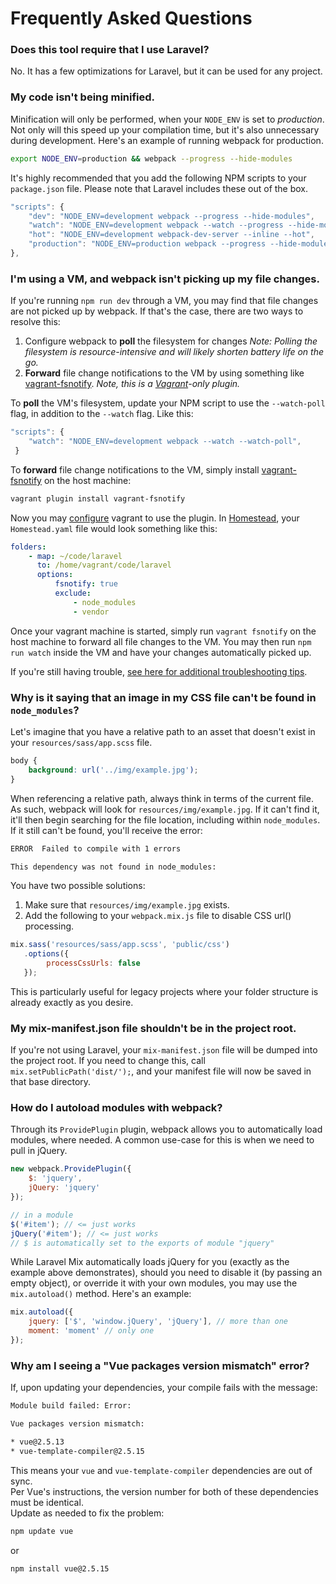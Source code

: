 # Frequently Asked Questions

### Does this tool require that I use Laravel?

No. It has a few optimizations for Laravel, but it can be used for any project.

### My code isn't being minified.

Minification will only be performed, when your `NODE_ENV` is set to _production_. Not only will this speed up your compilation time, but it's also unnecessary during development. Here's an example of running webpack for production.

```bash
export NODE_ENV=production && webpack --progress --hide-modules
```

It's highly recommended that you add the following NPM scripts to your `package.json` file. Please note that Laravel includes these out of the box.

```js
"scripts": {
    "dev": "NODE_ENV=development webpack --progress --hide-modules",
    "watch": "NODE_ENV=development webpack --watch --progress --hide-modules",
    "hot": "NODE_ENV=development webpack-dev-server --inline --hot",
    "production": "NODE_ENV=production webpack --progress --hide-modules"
},
```

### I'm using a VM, and webpack isn't picking up my file changes.

If you're running `npm run dev` through a VM, you may find that file changes are not picked up by webpack. If that's the case, there are two ways to resolve this:

1. Configure webpack to **poll** the filesystem for changes _Note: Polling the filesystem is resource-intensive and will likely shorten battery life on the go._
2. **Forward** file change notifications to the VM by using something like [vagrant-fsnotify](https://github.com/adrienkohlbecker/vagrant-fsnotify). _Note, this is a [Vagrant](https://www.vagrantup.com)-only plugin._

To **poll** the VM's filesystem, update your NPM script to use the `--watch-poll` flag, in addition to the `--watch` flag. Like this:

```js
"scripts": {
    "watch": "NODE_ENV=development webpack --watch --watch-poll",
 }
```

To **forward** file change notifications to the VM, simply install [vagrant-fsnotify](https://github.com/adrienkohlbecker/vagrant-fsnotify) on the host machine:

```bash
vagrant plugin install vagrant-fsnotify
```

Now you may [configure](https://github.com/adrienkohlbecker/vagrant-fsnotify#basic-setup) vagrant to use the plugin. In [Homestead](https://laravel.com/docs/5.4/homestead), your `Homestead.yaml` file would look something like this:

```yaml
folders:
    - map: ~/code/laravel
      to: /home/vagrant/code/laravel
      options:
          fsnotify: true
          exclude:
              - node_modules
              - vendor
```

Once your vagrant machine is started, simply run `vagrant fsnotify` on the host machine to forward all file changes to the VM. You may then run `npm run watch` inside the VM and have your changes automatically picked up.

If you're still having trouble, [see here for additional troubleshooting tips](https://webpack.github.io/docs/troubleshooting.html#webpack-doesn-t-recompile-on-change-while-watching).

### Why is it saying that an image in my CSS file can't be found in `node_modules`?

Let's imagine that you have a relative path to an asset that doesn't exist in your `resources/sass/app.scss` file.

```css
body {
    background: url('../img/example.jpg');
}
```

When referencing a relative path, always think in terms of the current file. As such, webpack will look for `resources/img/example.jpg`. If it can't find it, it'll then begin searching for the file location, including within `node_modules`. If it still can't be found, you'll receive the error:

```bash
ERROR  Failed to compile with 1 errors

This dependency was not found in node_modules:
```

You have two possible solutions:

1. Make sure that `resources/img/example.jpg` exists.
2. Add the following to your `webpack.mix.js` file to disable CSS url() processing.

```js
mix.sass('resources/sass/app.scss', 'public/css')
   .options({
        processCssUrls: false
   });
```

This is particularly useful for legacy projects where your folder structure is already exactly as you desire.

### My mix-manifest.json file shouldn't be in the project root.

If you're not using Laravel, your `mix-manifest.json` file will be dumped into the project root. If you need to change this, call `mix.setPublicPath('dist/');`, and your manifest file will now be saved in that base directory.

### How do I autoload modules with webpack?

Through its `ProvidePlugin` plugin, webpack allows you to automatically load modules, where needed. A common use-case for this is when we need to pull in jQuery.

```js
new webpack.ProvidePlugin({
    $: 'jquery',
    jQuery: 'jquery'
});

// in a module
$('#item'); // <= just works
jQuery('#item'); // <= just works
// $ is automatically set to the exports of module "jquery"
```

While Laravel Mix automatically loads jQuery for you (exactly as the example above demonstrates), should you need to disable it (by passing an empty object), or override it with your own modules, you may use the `mix.autoload()` method. Here's an example:

```js
mix.autoload({
    jquery: ['$', 'window.jQuery', 'jQuery'], // more than one
    moment: 'moment' // only one
});
```

### Why am I seeing a "Vue packages version mismatch" error?

If, upon updating your dependencies, your compile fails with the message:

```bash
Module build failed: Error:

Vue packages version mismatch:

* vue@2.5.13
* vue-template-compiler@2.5.15
```

This means your `vue` and `vue-template-compiler` dependencies are out of sync.  
Per Vue's instructions, the version number for both of these dependencies must be identical.  
Update as needed to fix the problem:

```bash
npm update vue
```

or

```bash
npm install vue@2.5.15
```
